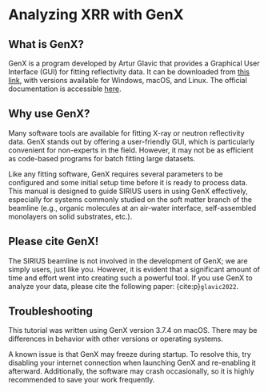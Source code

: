 # Analyzing XRR with GenX

## What is GenX?

GenX is a program developed by Artur Glavic that provides a Graphical User Interface (GUI) for fitting reflectivity data. It can be downloaded from [this link](https://aglavic.github.io/genx/index.html), with versions available for Windows, macOS, and Linux. The official documentation is accessible [here](https://aglavic.github.io/genx/doc/index.html).

## Why use GenX?

Many software tools are available for fitting X-ray or neutron reflectivity data. GenX stands out by offering a user-friendly GUI, which is particularly convenient for non-experts in the field. However, it may not be as efficient as code-based programs for batch fitting large datasets.

Like any fitting software, GenX requires several parameters to be configured and some initial setup time before it is ready to process data. This manual is designed to guide SIRIUS users in using GenX effectively, especially for systems commonly studied on the soft matter branch of the beamline (e.g., organic molecules at an air-water interface, self-assembled monolayers on solid substrates, etc.).

## Please cite GenX!

The SIRIUS beamline is not involved in the development of GenX; we are simply users, just like you. However, it is evident that a significant amount of time and effort went into creating such a powerful tool. If you use GenX to analyze your data, please cite the following paper: {cite:p}`glavic2022`.

## Troubleshooting

This tutorial was written using GenX version 3.7.4 on macOS. There may be differences in behavior with other versions or operating systems.

A known issue is that GenX may freeze during startup. To resolve this, try disabling your internet connection when launching GenX and re-enabling it afterward. Additionally, the software may crash occasionally, so it is highly recommended to save your work frequently.
